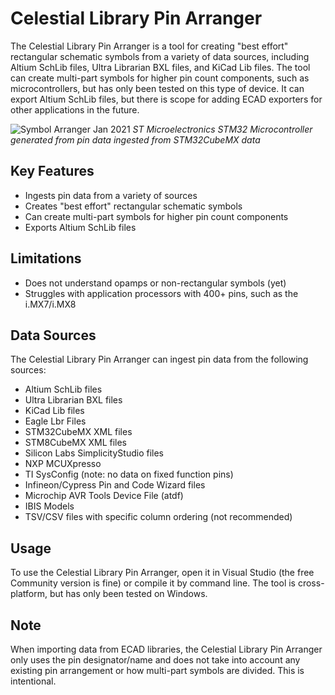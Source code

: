 
# Celestial Library Pin Arranger

The Celestial Library Pin Arranger is a tool for creating "best effort" rectangular schematic symbols from a variety of data sources, including Altium SchLib files, Ultra Librarian BXL files, and KiCad Lib files. The tool can create multi-part symbols for higher pin count components, such as microcontrollers, but has only been tested on this type of device. It can export Altium SchLib files, but there is scope for adding ECAD exporters for other applications in the future.

![Symbol Arranger Jan 2021](https://github.com/issus/CelestialPinArranger/blob/main/github-img/pinarranger_02jan2021.jpg?raw=true) _ST Microelectronics STM32 Microcontroller generated from pin data ingested from STM32CubeMX data_

## Key Features

-   Ingests pin data from a variety of sources
-   Creates "best effort" rectangular schematic symbols
-   Can create multi-part symbols for higher pin count components
-   Exports Altium SchLib files

## Limitations

-   Does not understand opamps or non-rectangular symbols (yet)
-   Struggles with application processors with 400+ pins, such as the i.MX7/i.MX8

## Data Sources

The Celestial Library Pin Arranger can ingest pin data from the following sources:

-   Altium SchLib files
-   Ultra Librarian BXL files
-   KiCad Lib files
-   Eagle Lbr Files
-   STM32CubeMX XML files
-   STM8CubeMX XML files
-   Silicon Labs SimplicityStudio files
-   NXP MCUXpresso
-   TI SysConfig (note: no data on fixed function pins)
-   Infineon/Cypress Pin and Code Wizard files
-   Microchip AVR Tools Device File (atdf)
-   IBIS Models
-   TSV/CSV files with specific column ordering (not recommended)

## Usage

To use the Celestial Library Pin Arranger, open it in Visual Studio (the free Community version is fine) or compile it by command line. The tool is cross-platform, but has only been tested on Windows.

## Note

When importing data from ECAD libraries, the Celestial Library Pin Arranger only uses the pin designator/name and does not take into account any existing pin arrangement or how multi-part symbols are divided. This is intentional.
